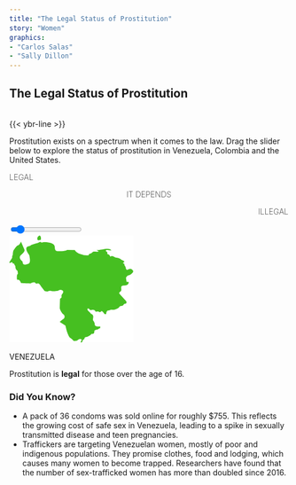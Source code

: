 ```yaml
---
title: "The Legal Status of Prostitution"
story: "Women"
graphics:
- "Carlos Salas"
- "Sally Dillon"
---
```

<div class="divider"></div>
<section class="interactive" id="womenSlider">
  <h2 class="interactive__title">The Legal Status of Prostitution</h2><br/>
  {{< ybr-line >}}
  <p class="interactive__intro">Prostitution exists on a spectrum when it comes to the law. Drag the slider below to explore the status of prostitution in Venezuela, Colombia and the United States. </p>

 <div id="slidecontainer">
   <div class="sliderlabels">
     <p style="text-align:left;font-weight:200;" id="legal">LEGAL</p>
     <p style="text-align:center;font-weight:200;" id="depends">IT DEPENDS</p>
     <p style="text-align:right;font-weight:200;" id="illegal">ILLEGAL</p>
  </div>
   <input type="range" min="1" max="100" value="10" class="slider" id="myRange">
   <div id="category">
     <div class='laws'>
       <div class='map'>
         <img src='assets/venezuela.png'>
         <p>VENEZUELA</p>
       </div>
       <div class='desc'>
        <p>Prostitution is <strong>legal</strong> for those over the age of 16. </h3>
        <h3>Did You Know?</h3>
        <ul>
          <li>A pack of 36 condoms was sold online for  roughly $755. This reflects the growing cost of safe sex in Venezuela, leading to a spike in sexually transmitted disease and teen pregnancies. </li>
          <li>Traffickers are targeting Venezuelan women, mostly of poor and indigenous populations. They promise clothes, food and lodging, which causes many women to become trapped. Researchers have found that the number of sex-trafficked women has more than doubled since 2016.
</li>
        </ul>
       </div>
     </div>
   </div>
 </div>

</section>
<div class="divider"></div>
